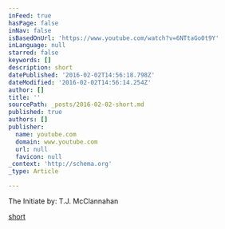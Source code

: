 ```yaml
---
inFeed: true
hasPage: false
inNav: false
isBasedOnUrl: 'https://www.youtube.com/watch?v=6NTtaGo0t9Y'
inLanguage: null
starred: false
keywords: []
description: short
datePublished: '2016-02-02T14:56:18.798Z'
dateModified: '2016-02-02T14:56:14.254Z'
author: []
title: ''
sourcePath: _posts/2016-02-02-short.md
published: true
authors: []
publisher:
  name: youtube.com
  domain: www.youtube.com
  url: null
  favicon: null
_context: 'http://schema.org'
_type: Article

---
```

The Initiate by: T.J. McClannahan

[short][0]

[0]: https://www.youtube.com/watch?v=6NTtaGo0t9Y